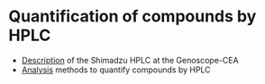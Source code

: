 # Quantification of compounds by HPLC 

* [Description](/Equipment) of the Shimadzu HPLC at the Genoscope-CEA
* [Analysis](/Analysis) methods to quantify compounds by HPLC

